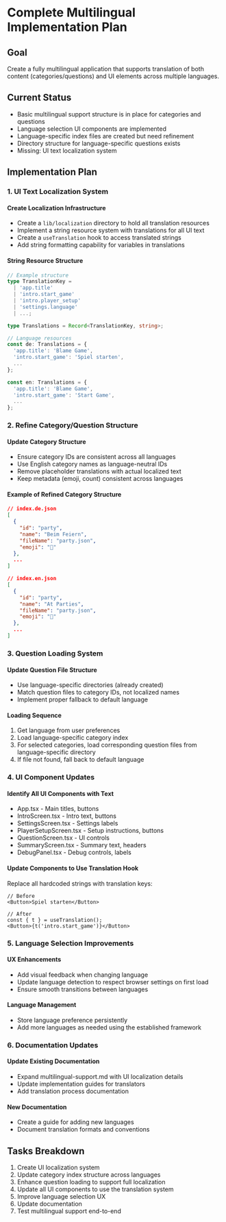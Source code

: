 # Complete Multilingual Implementation Plan

## Goal
Create a fully multilingual application that supports translation of both content (categories/questions) and UI elements across multiple languages.

## Current Status
- Basic multilingual support structure is in place for categories and questions
- Language selection UI components are implemented
- Language-specific index files are created but need refinement
- Directory structure for language-specific questions exists
- Missing: UI text localization system

## Implementation Plan

### 1. UI Text Localization System

#### Create Localization Infrastructure
- Create a `lib/localization` directory to hold all translation resources
- Implement a string resource system with translations for all UI text
- Create a `useTranslation` hook to access translated strings
- Add string formatting capability for variables in translations

#### String Resource Structure
```typescript
// Example structure
type TranslationKey = 
  | 'app.title'
  | 'intro.start_game'
  | 'intro.player_setup'
  | 'settings.language'
  | ...;

type Translations = Record<TranslationKey, string>;

// Language resources
const de: Translations = {
  'app.title': 'Blame Game',
  'intro.start_game': 'Spiel starten',
  ...
};

const en: Translations = {
  'app.title': 'Blame Game',
  'intro.start_game': 'Start Game',
  ...
};
```

### 2. Refine Category/Question Structure

#### Update Category Structure
- Ensure category IDs are consistent across all languages
- Use English category names as language-neutral IDs
- Remove placeholder translations with actual localized text
- Keep metadata (emoji, count) consistent across languages

#### Example of Refined Category Structure
```json
// index.de.json
[
  {
    "id": "party",
    "name": "Beim Feiern",
    "fileName": "party.json",
    "emoji": "🎉"
  },
  ...
]

// index.en.json
[
  {
    "id": "party",
    "name": "At Parties",
    "fileName": "party.json",
    "emoji": "🎉"
  },
  ...
]
```

### 3. Question Loading System

#### Update Question File Structure
- Use language-specific directories (already created)
- Match question files to category IDs, not localized names
- Implement proper fallback to default language

#### Loading Sequence
1. Get language from user preferences
2. Load language-specific category index
3. For selected categories, load corresponding question files from language-specific directory
4. If file not found, fall back to default language

### 4. UI Component Updates

#### Identify All UI Components with Text
- App.tsx - Main titles, buttons
- IntroScreen.tsx - Intro text, buttons
- SettingsScreen.tsx - Settings labels
- PlayerSetupScreen.tsx - Setup instructions, buttons
- QuestionScreen.tsx - UI controls
- SummaryScreen.tsx - Summary text, headers
- DebugPanel.tsx - Debug controls, labels

#### Update Components to Use Translation Hook
Replace all hardcoded strings with translation keys:
```tsx
// Before
<Button>Spiel starten</Button>

// After
const { t } = useTranslation();
<Button>{t('intro.start_game')}</Button>
```

### 5. Language Selection Improvements

#### UX Enhancements
- Add visual feedback when changing language
- Update language detection to respect browser settings on first load
- Ensure smooth transitions between languages

#### Language Management
- Store language preference persistently
- Add more languages as needed using the established framework

### 6. Documentation Updates

#### Update Existing Documentation
- Expand multilingual-support.md with UI localization details
- Update implementation guides for translators
- Add translation process documentation

#### New Documentation
- Create a guide for adding new languages
- Document translation formats and conventions

## Tasks Breakdown

1. Create UI localization system
2. Update category index structure across languages
3. Enhance question loading to support full localization
4. Update all UI components to use the translation system
5. Improve language selection UX
6. Update documentation
7. Test multilingual support end-to-end
